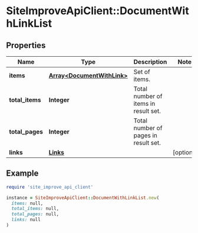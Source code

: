 # SiteImproveApiClient::DocumentWithLinkList

## Properties

| Name | Type | Description | Notes |
| ---- | ---- | ----------- | ----- |
| **items** | [**Array&lt;DocumentWithLink&gt;**](DocumentWithLink.md) | Set of items. |  |
| **total_items** | **Integer** | Total number of items in result set. |  |
| **total_pages** | **Integer** | Total number of pages in result set. |  |
| **links** | [**Links**](Links.md) |  | [optional] |

## Example

```ruby
require 'site_improve_api_client'

instance = SiteImproveApiClient::DocumentWithLinkList.new(
  items: null,
  total_items: null,
  total_pages: null,
  links: null
)
```

